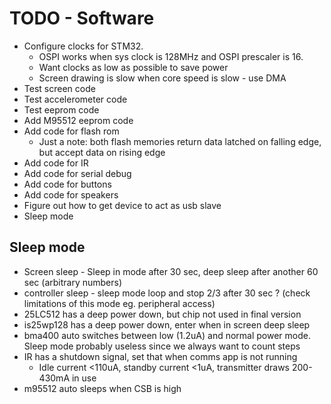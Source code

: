 # TODO - Software

- Configure clocks for STM32.
    - OSPI works when sys clock is 128MHz and OSPI prescaler is 16.
    - Want clocks as low as possible to save power
    - Screen drawing is slow when core speed is slow - use DMA
- Test screen code
- Test accelerometer code
- Test eeprom code
- Add M95512 eeprom code
- Add code for flash rom
    - Just a note: both flash memories return data latched on falling edge, but accept data on rising edge
- Add code for IR
- Add code for serial debug
- Add code for buttons
- Add code for speakers
- Figure out how to get device to act as usb slave
- Sleep mode

## Sleep mode

- Screen sleep - Sleep in mode after 30 sec, deep sleep after another 60 sec (arbitrary numbers)
- controller sleep - sleep mode loop and stop 2/3 after 30 sec ? (check limitations of this mode eg. peripheral access)
- 25LC512 has a deep power down, but chip not used in final version
- is25wp128 has a deep power down, enter when in screen deep sleep
- bma400 auto switches between low (1.2uA) and normal power mode. Sleep mode probably useless since we always want to count steps
- IR has a shutdown signal, set that when comms app is not running
    - Idle current <110uA, standby current <1uA, transmitter draws 200-430mA in use
- m95512 auto sleeps when CSB is high
